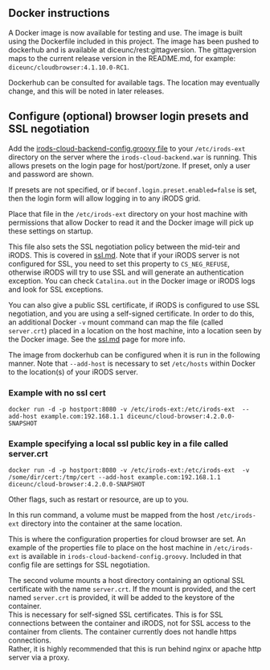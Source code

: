 ## Docker instructions

A Docker image is now available for testing and use.  The image is built using the Dockerfile included in this project. The image has been pushed to dockerhub and is available at diceunc/rest:gittagversion.  The gittagversion maps to the current release version in the README.md, for example: `diceunc/cloudbrowser:4.1.10.0-RC1`.

Dockerhub can be consulted for available tags.  The location may eventually change, and this will be noted in later releases.


## Configure (optional) browser login presets and SSL negotiation 

Add the [irods-cloud-backend-config.groovy file](https://github.com/DICE-UNC/irods-cloud-browser/blob/master/irods-cloud-backend/misc/irods-cloud-backend-config.groovy)  to your `/etc/irods-ext` directory on the server where the `irods-cloud-backend.war` is running.  This allows presets on the login page for host/port/zone. If preset, only a user and password are shown.

If presets are not specified, or if `beconf.login.preset.enabled=false` is set, then the login form will allow 
logging in to any iRODS grid.

Place that file in the `/etc/irods-ext` directory on your host machine with permissions that allow Docker to read it and the Docker image will pick up these settings on startup.

This file also sets the SSL negotiation policy between the mid-teir and iRODS.  This is covered in [ssl.md](ssl.md).  Note that if your iRODS server is not configured for SSL, you need to set this property to `CS_NEG_REFUSE`, otherwise iRODS will try to use SSL and will generate an authentication exception.  You can check `Catalina.out` in the Docker image or iRODS logs and look for SSL exceptions.

You can also give a public SSL certificate, if iRODS is configured to use SSL negotiation, and you are using a self-signed certificate.  In order to do this, an additional Docker `-v` mount command can map the file (called `server.crt`) placed in a location on the host machine, into a location seen by the Docker image.  See the [ssl.md](ssl.md) page for more info.

The image from dockerhub can be configured when it is run in the following manner. Note that `--add-host` is necessary to set `/etc/hosts` within Docker to the location(s) of your iRODS server.

### Example with no ssl cert
```
docker run -d -p hostport:8080 -v /etc/irods-ext:/etc/irods-ext  --add-host example.com:192.168.1.1 diceunc/cloud-browser:4.2.0.0-SNAPSHOT
```

### Example specifying a local ssl public key in a file called server.crt

```
docker run -d -p hostport:8080 -v /etc/irods-ext:/etc/irods-ext  -v /some/dir/cert:/tmp/cert --add-host example.com:192.168.1.1 diceunc/cloud-browser:4.2.0.0-SNAPSHOT
```

Other flags, such as restart or resource, are up to you.  

In this run command, a volume must be mapped from the host `/etc/irods-ext` directory into the container at the same location.

This is where the configuration properties for cloud browser are set.  An example of the properties file to place on the 
host machine in `/etc/irods-ext` is available in `irods-cloud-backend-config.groovy`.  Included in that config file are 
settings for SSL negotiation.

The second volume mounts a host directory containing an optional SSL certificate with the name `server.crt`.  If the 
mount is provided, and the cert named `server.crt` is provided, it will be added to the keystore of the container.  
This is necessary for self-signed SSL certificates.  This is for SSL connections between the container and iRODS, 
not for SSL access to the container from clients.  The container currently does not handle https connections.  
Rather, it is highly recommended that this is run behind nginx or apache http server via a proxy.  
